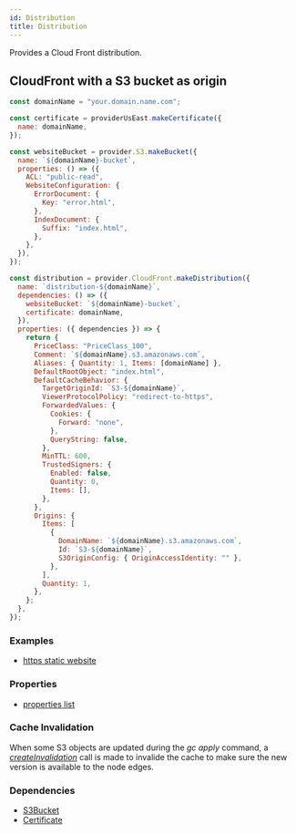 ```yaml
---
id: Distribution
title: Distribution
---
```


Provides a Cloud Front distribution.

## CloudFront with a S3 bucket as origin

```js
const domainName = "your.domain.name.com";

const certificate = providerUsEast.makeCertificate({
  name: domainName,
});

const websiteBucket = provider.S3.makeBucket({
  name: `${domainName}-bucket`,
  properties: () => ({
    ACL: "public-read",
    WebsiteConfiguration: {
      ErrorDocument: {
        Key: "error.html",
      },
      IndexDocument: {
        Suffix: "index.html",
      },
    },
  }),
});

const distribution = provider.CloudFront.makeDistribution({
  name: `distribution-${domainName}`,
  dependencies: () => ({
    websiteBucket: `${domainName}-bucket`,
    certificate: domainName,
  }),
  properties: ({ dependencies }) => {
    return {
      PriceClass: "PriceClass_100",
      Comment: `${domainName}.s3.amazonaws.com`,
      Aliases: { Quantity: 1, Items: [domainName] },
      DefaultRootObject: "index.html",
      DefaultCacheBehavior: {
        TargetOriginId: `S3-${domainName}`,
        ViewerProtocolPolicy: "redirect-to-https",
        ForwardedValues: {
          Cookies: {
            Forward: "none",
          },
          QueryString: false,
        },
        MinTTL: 600,
        TrustedSigners: {
          Enabled: false,
          Quantity: 0,
          Items: [],
        },
      },
      Origins: {
        Items: [
          {
            DomainName: `${domainName}.s3.amazonaws.com`,
            Id: `S3-${domainName}`,
            S3OriginConfig: { OriginAccessIdentity: "" },
          },
        ],
        Quantity: 1,
      },
    };
  },
});
```

### Examples

- [https static website ](https://github.com/grucloud/grucloud/blob/main/examples/aws/website-https/iac.js)

### Properties

- [properties list](https://docs.aws.amazon.com/AWSJavaScriptSDK/latest/AWS/CloudFront.html#createDistributionWithTags-property)

### Cache Invalidation

When some S3 objects are updated during the _gc apply_ command, a [_createInvalidation_](https://docs.aws.amazon.com/AWSJavaScriptSDK/latest/AWS/CloudFront.html#createInvalidation-property) call is made to invalide the cache to make sure the new version is available to the node edges.

### Dependencies

- [S3Bucket](../S3/Bucket.md)
- [Certificate](../ACM/Certificate.md)
